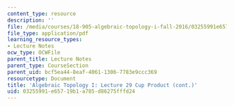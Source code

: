 ```yaml
---
content_type: resource
description: ''
file: /media/courses/18-905-algebraic-topology-i-fall-2016/03255991e65719b1a785d86275fffd24_MIT18_905F16_lec29.pdf
file_type: application/pdf
learning_resource_types:
- Lecture Notes
ocw_type: OCWFile
parent_title: Lecture Notes
parent_type: CourseSection
parent_uid: bcf5ea44-8eaf-4061-1306-7783e9ccc369
resourcetype: Document
title: 'Algebraic Topology I: Lecture 29 Cup Product (cont.)'
uid: 03255991-e657-19b1-a785-d86275fffd24
---
```

